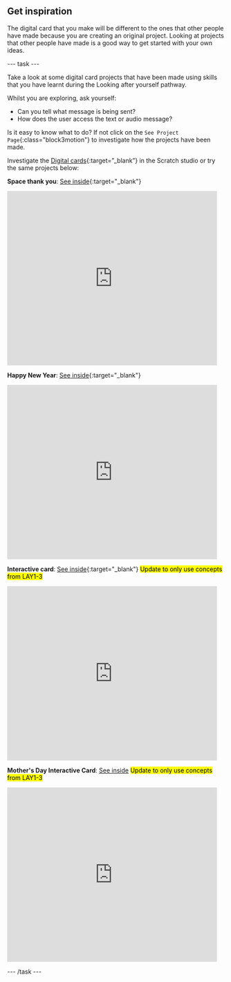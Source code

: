 ## Get inspiration

The digital card that you make will be different to the ones that other people have made because you are creating an original project. Looking at projects that other people have made is a good way to get started with your own ideas.

--- task ---

Take a look at some digital card projects that have been made using skills that you have learnt during the Looking after yourself pathway.

Whilst you are exploring, ask yourself:
+ Can you tell what message is being sent? 
+ How does the user access the text or audio message?

Is it easy to know what to do? If not click on the `See Project Page`{:class="block3motion"} to investigate how the projects have been made.

Investigate the [Digital cards](https://scratch.mit.edu/studios/27073994){:target=”_blank”} in the Scratch studio or try the same projects below:

**Space thank you**: [See inside](https://scratch.mit.edu/projects/456062813){:target="_blank"}

<div class="scratch-preview">
  <iframe src="https://scratch.mit.edu/projects/456062813/embed" allowtransparency="true" width="485" height="402" frameborder="0" scrolling="no" allowfullscreen></iframe>
</div>

**Happy New Year**: [See inside](https://scratch.mit.edu/projects/455910740){:target="_blank"}
<div class="scratch-preview">
  <iframe src="https://scratch.mit.edu/projects/455910740/embed" allowtransparency="true" width="485" height="402" frameborder="0" scrolling="no" allowfullscreen></iframe>
</div>

**Interactive card**: [See inside](https://scratch.mit.edu/projects/72110460){:target="_blank"}
<mark>Update to only use concepts from LAY1-3</mark>
<div class="scratch-preview">
  <iframe src="https://scratch.mit.edu/projects/72110460/embed" allowtransparency="true" width="485" height="402" frameborder="0" scrolling="no" allowfullscreen></iframe>
</div>

**Mother's Day Interactive Card**: [See inside](https://scratch.mit.edu/projects/61339728)
<mark>Update to only use concepts from LAY1-3</mark>
<div class="scratch-preview">
  <iframe src="https://scratch.mit.edu/projects/61339728/embed" allowtransparency="true" width="485" height="402" frameborder="0" scrolling="no" allowfullscreen></iframe>
</div>

--- /task ---


